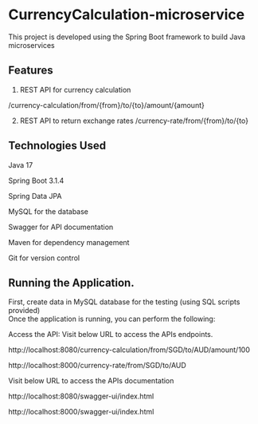 # CurrencyCalculation-microservice
This project is developed using the Spring Boot framework to build Java microservices

 
## Features ##

1. REST API for currency calculation

/currency-calculation/from/{from}/to/{to}/amount/{amount}

 
2. REST API to return exchange rates
   /currency-rate/from/{from}/to/{to}
   
 

## Technologies Used
Java 17

Spring Boot 3.1.4

Spring Data JPA 

MySQL for the database

Swagger for API documentation

Maven for dependency management

Git for version control


## Running the Application. 

First, create data in MySQL database for the testing (using SQL scripts provided)  
Once the application is running, you can perform the following:

Access the API:
Visit below URL to access the APIs endpoints.

http://localhost:8080/currency-calculation/from/SGD/to/AUD/amount/100

http://localhost:8000/currency-rate/from/SGD/to/AUD

Visit below URL to access the APIs documentation

http://localhost:8080/swagger-ui/index.html

http://localhost:8000/swagger-ui/index.html



    
